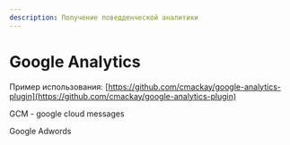 ```yaml
---
description: Получение поведденческой аналитики
---
```


# Google Analytics

Пример использования: [https://github.com/cmackay/google-analytics-plugin](https://github.com/cmackay/google-analytics-plugin)

GCM - google cloud messages

Google Adwords

